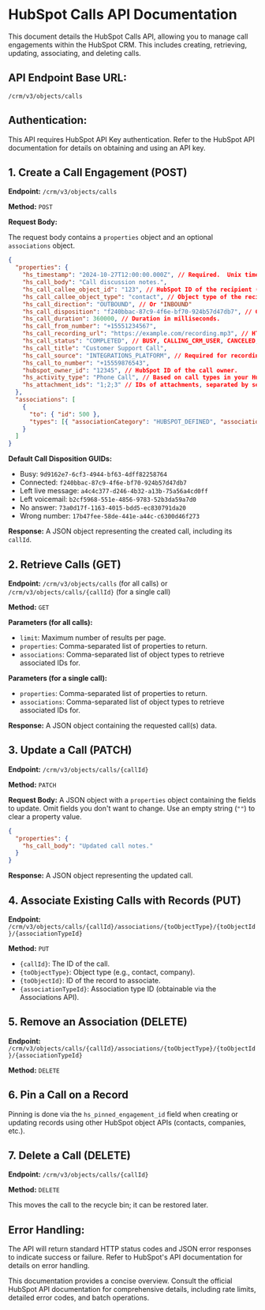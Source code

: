 # HubSpot Calls API Documentation

This document details the HubSpot Calls API, allowing you to manage call engagements within the HubSpot CRM.  This includes creating, retrieving, updating, associating, and deleting calls.

## API Endpoint Base URL:

`/crm/v3/objects/calls`

## Authentication:

This API requires HubSpot API Key authentication.  Refer to the HubSpot API documentation for details on obtaining and using an API key.


## 1. Create a Call Engagement (POST)

**Endpoint:** `/crm/v3/objects/calls`

**Method:** `POST`

**Request Body:**

The request body contains a `properties` object and an optional `associations` object.

```json
{
  "properties": {
    "hs_timestamp": "2024-10-27T12:00:00.000Z", // Required.  Unix timestamp (milliseconds) or UTC format.
    "hs_call_body": "Call discussion notes.",
    "hs_call_callee_object_id": "123", // HubSpot ID of the recipient (outbound) or dialer (inbound).
    "hs_call_callee_object_type": "contact", // Object type of the recipient (outbound) or dialer (inbound) (e.g., contact, company).
    "hs_call_direction": "OUTBOUND", // Or "INBOUND"
    "hs_call_disposition": "f240bbac-87c9-4f6e-bf70-924b57d47db7", // GUID for call outcome (e.g., Connected).  See below for default values.
    "hs_call_duration": 360000, // Duration in milliseconds.
    "hs_call_from_number": "+15551234567",
    "hs_call_recording_url": "https://example.com/recording.mp3", // HTTPS URL only.
    "hs_call_status": "COMPLETED", // BUSY, CALLING_CRM_USER, CANCELED, COMPLETED, CONNECTING, FAILED, IN_PROGRESS, NO_ANSWER, QUEUED, RINGING
    "hs_call_title": "Customer Support Call",
    "hs_call_source": "INTEGRATIONS_PLATFORM", // Required for recording and transcription pipelines.
    "hs_call_to_number": "+15559876543",
    "hubspot_owner_id": "12345", // HubSpot ID of the call owner.
    "hs_activity_type": "Phone Call", // Based on call types in your HubSpot account.
    "hs_attachment_ids": "1;2;3" // IDs of attachments, separated by semicolons.
  },
  "associations": [
    {
      "to": { "id": 500 },
      "types": [{ "associationCategory": "HUBSPOT_DEFINED", "associationTypeId": 194 }] // Contact association.  See below for details.
    }
  ]
}
```

**Default Call Disposition GUIDs:**

* Busy: `9d9162e7-6cf3-4944-bf63-4dff82258764`
* Connected: `f240bbac-87c9-4f6e-bf70-924b57d47db7`
* Left live message: `a4c4c377-d246-4b32-a13b-75a56a4cd0ff`
* Left voicemail: `b2cf5968-551e-4856-9783-52b3da59a7d0`
* No answer: `73a0d17f-1163-4015-bdd5-ec830791da20`
* Wrong number: `17b47fee-58de-441e-a44c-c6300d46f273`


**Response:**  A JSON object representing the created call, including its `callId`.


## 2. Retrieve Calls (GET)

**Endpoint:** `/crm/v3/objects/calls`  (for all calls) or `/crm/v3/objects/calls/{callId}` (for a single call)

**Method:** `GET`

**Parameters (for all calls):**

* `limit`:  Maximum number of results per page.
* `properties`: Comma-separated list of properties to return.
* `associations`: Comma-separated list of object types to retrieve associated IDs for.

**Parameters (for a single call):**

* `properties`: Comma-separated list of properties to return.
* `associations`: Comma-separated list of object types to retrieve associated IDs for.

**Response:**  A JSON object containing the requested call(s) data.


## 3. Update a Call (PATCH)

**Endpoint:** `/crm/v3/objects/calls/{callId}`

**Method:** `PATCH`

**Request Body:**  A JSON object with a `properties` object containing the fields to update.  Omit fields you don't want to change.  Use an empty string (`""`) to clear a property value.

```json
{
  "properties": {
    "hs_call_body": "Updated call notes."
  }
}
```

**Response:** A JSON object representing the updated call.



## 4. Associate Existing Calls with Records (PUT)

**Endpoint:** `/crm/v3/objects/calls/{callId}/associations/{toObjectType}/{toObjectId}/{associationTypeId}`

**Method:** `PUT`

* `{callId}`: The ID of the call.
* `{toObjectType}`:  Object type (e.g., contact, company).
* `{toObjectId}`: ID of the record to associate.
* `{associationTypeId}`:  Association type ID (obtainable via the Associations API).


## 5. Remove an Association (DELETE)

**Endpoint:** `/crm/v3/objects/calls/{callId}/associations/{toObjectType}/{toObjectId}/{associationTypeId}`

**Method:** `DELETE`


## 6. Pin a Call on a Record

Pinning is done via the `hs_pinned_engagement_id` field when creating or updating records using other HubSpot object APIs (contacts, companies, etc.).


## 7. Delete a Call (DELETE)

**Endpoint:** `/crm/v3/objects/calls/{callId}`

**Method:** `DELETE`

This moves the call to the recycle bin; it can be restored later.


## Error Handling:

The API will return standard HTTP status codes and JSON error responses to indicate success or failure.  Refer to HubSpot's API documentation for details on error handling.


This documentation provides a concise overview.  Consult the official HubSpot API documentation for comprehensive details, including rate limits, detailed error codes, and batch operations.
